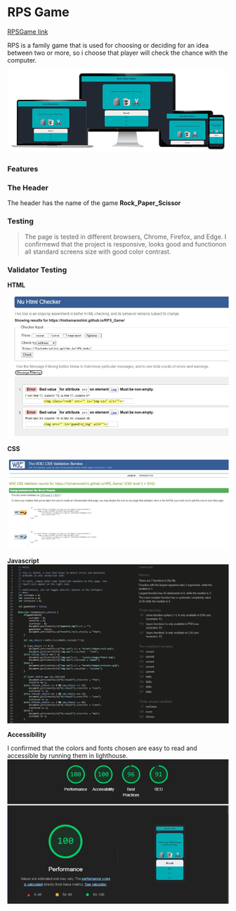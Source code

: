 # **RPS Game**
[RPSGame link](https://hishamarashini.github.io/RPS_Game/)

RPS is a family game that is used for choosing or deciding for an idea between two or more, so i choose that player will check the chance with the computer. 


![resposive](assets/readme_images/responsiv.png)

### Features





### The Header
The header has the name of the game **Rock_Paper_Scissor**


### Testing
>The page is tested in different browsers, Chrome, Firefox, and Edge.
>I confirmewd that the project is responsive, looks good and functionon all standard screens size with good color contrast.

### Validator Testing
**HTML**

![HTML_Validator](assets/readme_images/HTML_Validator.JPG)


**CSS**

![css Validator](assets/readme_images/jigsaw_validator.png)


**Javascript**
![JSHint](assets/readme_images/JShint.JPG)


**Accessibility**

I confirmed that the colors and fonts chosen are easy to read and accessible by running them in lighthouse.
![lighthouse](assets/readme_images/lighthous_test.png)
![performance](assets/readme_images/performance_lighthouse.png)